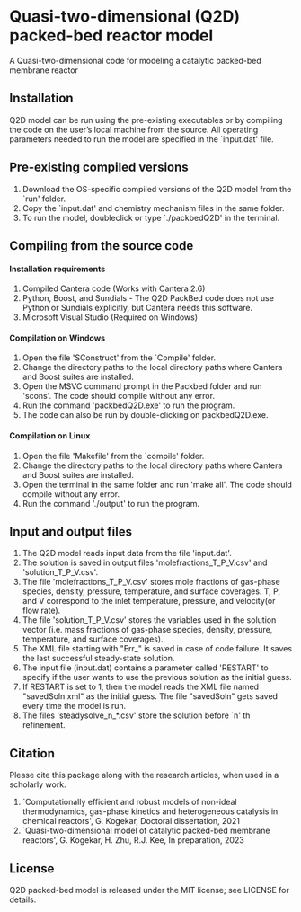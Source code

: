 # Quasi-two-dimensional (Q2D) packed-bed reactor model
A Quasi-two-dimensional code for modeling a catalytic packed-bed membrane reactor 

## Installation
Q2D model can be run using the pre-existing executables or by compiling the code on the user’s local machine from the source. All operating parameters needed to run the model are specified in the `input.dat' file.

## Pre-existing compiled versions
1. Download the OS-specific compiled versions of the Q2D model from the `run' folder.
2. Copy the `input.dat' and chemistry mechanism files in the same folder.
3. To run the model, doubleclick or type `./packbedQ2D' in the terminal.

## Compiling from the source code

#### Installation requirements
1. Compiled Cantera code (Works with Cantera 2.6)
2. Python, Boost, and Sundials - The Q2D PackBed code does not use Python or Sundials explicitly, but Cantera needs this software.
3. Microsoft Visual Studio (Required on Windows)

#### Compilation on Windows
1. Open the file 'SConstruct' from the `Compile' folder.
2. Change the directory paths to the local directory paths where Cantera and Boost suites are installed.
3. Open the MSVC command prompt in the Packbed folder and run 'scons'. The code should compile without any error. 
4. Run the command 'packbedQ2D.exe' to run the program.
5. The code can also be run by double-clicking on packbedQ2D.exe.

#### Compilation on Linux
1. Open the file 'Makefile' from the `compile' folder.
2. Change the directory paths to the local directory paths where Cantera and Boost suites are installed.
3. Open the terminal in the same folder and run 'make all'. The code should compile without any error.
4. Run the command './output' to run the program.

## Input and output files
1. The Q2D model reads input data from the file 'input.dat'. 
2. The solution is saved in output files 'molefractions_T_P_V.csv' and 'solution_T_P_V.csv'. 
3. The file 'molefractions_T_P_V.csv' stores mole fractions of gas-phase species, density, pressure, temperature, and surface coverages.
   T, P, and V correspond to the inlet temperature, pressure, and velocity(or flow rate).
4. The file 'solution_T_P_V.csv' stores the variables used in the solution vector 
   (i.e. mass fractions of gas-phase species, density, pressure, temperature, and surface coverages). 
5. The XML file starting with "Err_" is saved in case of code failure. It saves the last successful steady-state solution.
6. The input file (input.dat) contains a parameter called 'RESTART' to specify if the user wants to use the previous solution as the initial guess. 
7. If RESTART is set to 1, then the model reads the XML file named "savedSoln.xml" as the initial guess. The file "savedSoln" gets saved every time the model is run.
8. The files 'steadysolve_n_*.csv' store the solution before `n' th refinement. 

## Citation
Please cite this package along with the research articles, when used in a scholarly work.
1. `Computationally efficient and robust models of non-ideal thermodynamics, gas-phase kinetics and heterogeneous catalysis in chemical reactors', G. Kogekar, Doctoral dissertation, 2021
2. `Quasi-two-dimensional model of catalytic packed-bed membrane reactors', G. Kogekar, H. Zhu, R.J. Kee, In preparation, 2023

## License
Q2D packed-bed model is released under the MIT license; see LICENSE for details.
